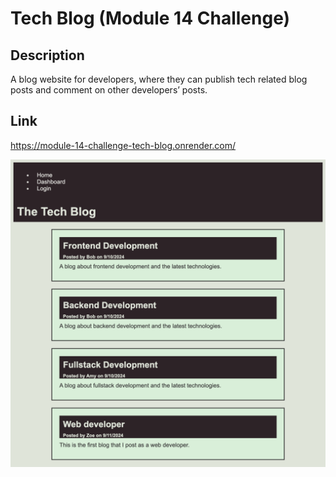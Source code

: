# Tech Blog (Module 14 Challenge)

## Description

A blog website for developers, where they can publish tech related blog posts and comment on other developers’ posts.

## Link

https://module-14-challenge-tech-blog.onrender.com/

![Screenshot of Deployed Web](./assets/sreenshot-of-deployed-web.png)
